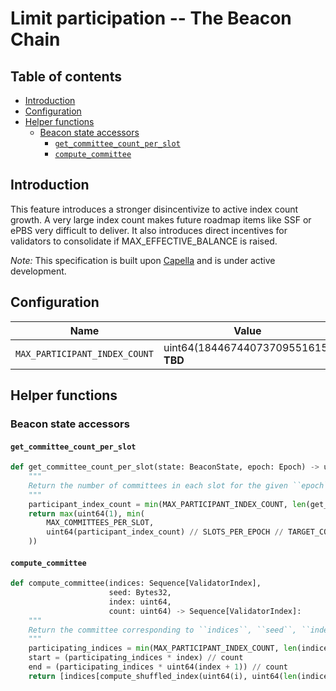 # Limit participation -- The Beacon Chain


## Table of contents

<!-- TOC -->
<!-- START doctoc generated TOC please keep comment here to allow auto update -->
<!-- DON'T EDIT THIS SECTION, INSTEAD RE-RUN doctoc TO UPDATE -->

- [Introduction](#introduction)
- [Configuration](#configuration)
- [Helper functions](#helper-functions)
  - [Beacon state accessors](#beacon-state-accessors)
    - [`get_committee_count_per_slot`](#get_committee_count_per_slot)
    - [`compute_committee`](#compute_committee)

<!-- END doctoc generated TOC please keep comment here to allow auto update -->
<!-- /TOC -->

## Introduction

This feature introduces a stronger disincentivize to active index count growth. A very large index count makes future roadmap items like SSF or ePBS very difficult to deliver. It also introduces direct incentives for validators to consolidate if MAX_EFFECTIVE_BALANCE is raised. 

*Note:* This specification is built upon [Capella](../../capella/beacon-chain.md) and is under active development.

## Configuration

| Name | Value |
| - | - |
| `MAX_PARTICIPANT_INDEX_COUNT` | uint64(18446744073709551615) **TBD** |

## Helper functions

### Beacon state accessors

#### `get_committee_count_per_slot`

```python
def get_committee_count_per_slot(state: BeaconState, epoch: Epoch) -> uint64:
    """
    Return the number of committees in each slot for the given ``epoch``.
    """
    participant_index_count = min(MAX_PARTICIPANT_INDEX_COUNT, len(get_active_validator_indices(state, epoch)))
    return max(uint64(1), min(
        MAX_COMMITTEES_PER_SLOT,
        uint64(participant_index_count) // SLOTS_PER_EPOCH // TARGET_COMMITTEE_SIZE,
    ))
```

#### `compute_committee`

```python
def compute_committee(indices: Sequence[ValidatorIndex],
                      seed: Bytes32,
                      index: uint64,
                      count: uint64) -> Sequence[ValidatorIndex]:
    """
    Return the committee corresponding to ``indices``, ``seed``, ``index``, and committee ``count``.
    """
    participating_indices = min(MAX_PARTICIPANT_INDEX_COUNT, len(indices))
    start = (participating_indices * index) // count
    end = (participating_indices * uint64(index + 1)) // count
    return [indices[compute_shuffled_index(uint64(i), uint64(len(indices)), seed)] for i in range(start, end)]
```
